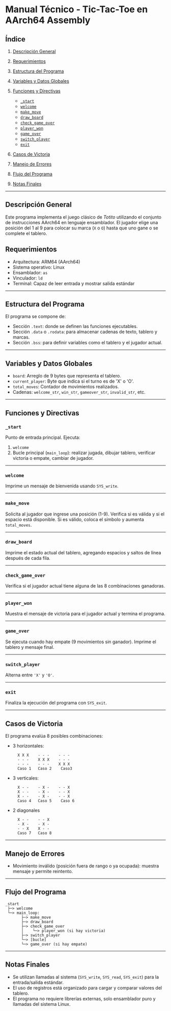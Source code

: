 # Manual Técnico - Tic-Tac-Toe en AArch64 Assembly

##  Índice

1. [Descripción General](#descripción-general)
2. [Requerimientos](#requerimientos)
3. [Estructura del Programa](#estructura-del-programa)
4. [Variables y Datos Globales](#variables-y-datos-globales)
5. [Funciones y Directivas](#funciones-y-directivas)

   * [`_start`](#_start)
   * [`welcome`](#welcome)
   * [`make_move`](#make_move)
   * [`draw_board`](#draw_board)
   * [`check_game_over`](#check_game_over)
   * [`player_won`](#player_won)
   * [`game_over`](#game_over)
   * [`switch_player`](#switch_player)
   * [`exit`](#exit)
6. [Casos de Victoria](#casos-de-victoria)
7. [Manejo de Errores](#manejo-de-errores)
8. [Flujo del Programa](#flujo-del-programa)
9. [Notas Finales](#notas-finales)

---

##  Descripción General

Este programa implementa el juego clásico de *Totito* utilizando el conjunto de instrucciones AArch64 en lenguaje ensamblador. El jugador elige una posición del 1 al 9 para colocar su marca (`X` o `O`) hasta que uno gane o se complete el tablero.


##  Requerimientos

* Arquitectura: ARM64 (AArch64)
* Sistema operativo: Linux
* Ensamblador: `as`
* Vinculador: `ld`
* Terminal: Capaz de leer entrada y mostrar salida estándar

---

##  Estructura del Programa

El programa se compone de:

* Sección `.text`: donde se definen las funciones ejecutables.
* Sección `.data` o `.rodata`: para almacenar cadenas de texto, tablero y marcas.
* Sección `.bss`: para definir variables como el tablero y el jugador actual.

---

##  Variables y Datos Globales

* `board`: Arreglo de 9 bytes que representa el tablero.
* `current_player`: Byte que indica si el turno es de 'X' o 'O'.
* `total_moves`: Contador de movimientos realizados.
* Cadenas: `welcome_str`, `win_str`, `gameover_str`, `invalid_str`, etc.

---

##  Funciones y Directivas

### `_start`

Punto de entrada principal. Ejecuta:

1. `welcome`
2. Bucle principal (`main_loop`): realizar jugada, dibujar tablero, verificar victoria o empate, cambiar de jugador.

---

### `welcome`

Imprime un mensaje de bienvenida usando `SYS_write`.

---

### `make_move`

Solicita al jugador que ingrese una posición (1-9). Verifica si es válida y si el espacio está disponible. Si es válido, coloca el símbolo y aumenta `total_moves`.

---

### `draw_board`

Imprime el estado actual del tablero, agregando espacios y saltos de línea después de cada fila.

---

### `check_game_over`

Verifica si el jugador actual tiene alguna de las 8 combinaciones ganadoras.

---

### `player_won`

Muestra el mensaje de victoria para el jugador actual y termina el programa.

---

### `game_over`

Se ejecuta cuando hay empate (9 movimientos sin ganador). Imprime el tablero y mensaje final.

---

### `switch_player`

Alterna entre `'X'` y `'O'`.

---

### `exit`

Finaliza la ejecución del programa con `SYS_exit`.

---

##  Casos de Victoria

El programa evalúa 8 posibles combinaciones:

* 3 horizontales:  

        X X X    - - -    - - -
        - - -    X X X    - - -
        - - -    - - -    X X X
        Caso 1   Caso 2    Caso3

* 3 verticales:

        X - -    - X -    - - X
        X - -    - X -    - - X
        X - -    - X -    - - X
        Caso 4   Caso 5    Caso 6

* 2 diagonales

        X - -    - - X    
        - X -    - X -    
        - - X    X - -    
        Caso 7   Caso 8    

---

##  Manejo de Errores

* Movimiento inválido (posición fuera de rango o ya ocupada): muestra mensaje y permite reintento.

---

##  Flujo del Programa

```plaintext
_start
 ├─> welcome
 └─> main_loop:
       ├─> make_move
       ├─> draw_board
       ├─> check_game_over
       │    └─> player_won (si hay victoria)
       ├─> switch_player
       └─> [bucle]
       └─> game_over (si hay empate)
```

---

##  Notas Finales

* Se utilizan llamadas al sistema (`SYS_write`, `SYS_read`, `SYS_exit`) para la entrada/salida estándar.
* El uso de registros está organizado para cargar y comparar valores del tablero.
* El programa no requiere librerías externas, solo ensamblador puro y llamadas del sistema Linux.

